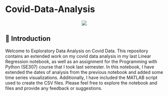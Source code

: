 # Covid-Data-Analysis

<div style="display: flex; flex-direction: row; flex-wrap: wrap; justify-content: center; align-items: center;"><img style="margin: auto;" src="covidglobalportion1.gif"></img></div>

## 👋 Introduction

Welcome to Exploratory Data Analysis on Covid Data. This repository contains an extended work on my covid data analysis in my last Linear Regression notebook, as well as an assignment for the Programming with Python (SE307) course that I took last semester. In this notebook, I have extended the dates of analysis from the previous notebook and added some time series visualizations. Additionally, I have included the MATLAB script used to create the CSV files. Please feel free to explore the notebook and files and provide any feedback or suggestions.
